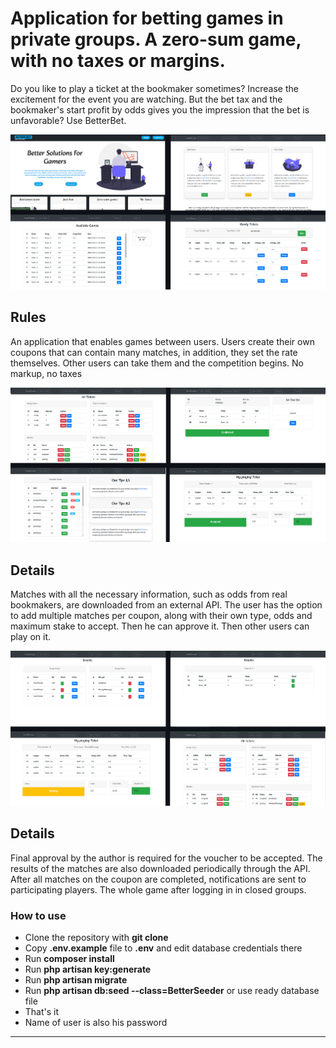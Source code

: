 # Application for betting games in private groups. A zero-sum game, with no taxes or margins.

Do you like to play a ticket at the bookmaker sometimes? Increase the excitement for the event you are watching. But the bet tax and the bookmaker's start profit by odds
gives you the impression that the bet is unfavorable?  Use BetterBet.

<img src="public/img/readme/m1.png"></img>

## Rules

An application that enables games between users.
Users create their own coupons that can contain many matches, in addition, they set the rate themselves.
Other users can take them and the competition begins. No markup, no taxes


<img src="public/img/readme/m2.png"></img>

## Details 

Matches with all the necessary information, such as odds from real bookmakers, are downloaded from an external API.
The user has the option to add multiple matches per coupon, along with their own type, odds and maximum stake to accept.
Then he can approve it. Then other users can play on it.


<img src="public/img/readme/m3.png"></img>

## Details 

Final approval by the author is required for the voucher to be accepted.
The results of the matches are also downloaded periodically through the API.
After all matches on the coupon are completed, notifications are sent to participating players.
The whole game after logging in in closed groups.


### How to use

- Clone the repository with __git clone__
- Copy __.env.example__ file to __.env__ and edit database credentials there
- Run __composer install__
- Run __php artisan key:generate__
- Run __php artisan migrate__
- Run __php artisan db:seed --class=BetterSeeder__  or use ready database file
- That's it
- Name of user is also his password
---